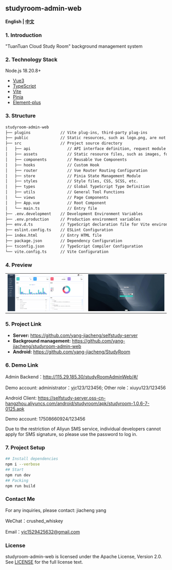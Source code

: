## **studyroom-admin-web**

**English | [中文](https://github.com/yang-jiacheng/studyroom-admin-web/blob/master/README.zh-CN.md)**

### 1. Introduction

"TuanTuan Cloud Study Room" background management system


### 2. Technology Stack

Node.js 18.20.8+

- [Vue3](https://github.com/vuejs/core)
- [TypeScript](https://github.com/microsoft/TypeScript)
- [Vite](https://github.com/vitejs/vite)
- [Pinia](https://github.com/vuejs/pinia)
- [Element-plus](https://github.com/element-plus/element-plus)

### 3. Structure

```txt
studyroom-admin-web
├── plugins             // Vite plug-ins, third-party plug-ins
├── public              // Static resources, such as logo.png, are not packaged
├── src                 // Project source directory
│   ├── api                // API interface definition, request module encapsulated by Axios
│   ├── assets             // Static resource files, such as images, fonts, SVG
│   ├── components         // Reusable Vue Components
│   ├── hooks              // Custom Hook
│   ├── router             // Vue Router Routing Configuration
│   ├── store              // Pinia State Management Module
│   ├── styles             // Style files, CSS, SCSS, etc.
│   ├── types              // Global TypeScript Type Definition
│   ├── utils              // General Tool Functions
│   └── views              // Page Components
│   ├── App.vue            // Root Component
│   └── main.ts            // Entry file
├── .env.development    // Development Environment Variables
├── .env.production     // Production environment variables
├── env.d.ts            // TypeScript declaration file for Vite environment variables
├── eslint.config.ts    // ESLint Configuration
├── index.html          // Entry HTML file
├── package.json        // Dependency Configuration
├── tsconfig.json       // TypeScript Compiler Configuration
└── vite.config.ts      // Vite Configuration
```

### 4. Preview

<table>
<tr>
<td>
<img src="https://github.com/yang-jiacheng/studyroom-admin-web/blob/master/picture/01.png">
</td>
<td>
<img src="https://github.com/yang-jiacheng/studyroom-admin-web/blob/master/picture/02.png">
</td>
</tr>
</table>

### 5. Project Link

- **Server:** https://github.com/yang-jiacheng/selfstudy-server
- **Background management:** https://github.com/yang-jiacheng/studyroom-admin-web
- **Android:** https://github.com/yang-jiacheng/StudyRoom


### 6. Demo Link

Admin Backend：http://115.29.185.30/studyRoomAdminWeb/#/

Demo account: administrator：yjc123/123456; Other role：xiuyu123/123456

Android Client: https://selfstudy-server.oss-cn-hangzhou.aliyuncs.com/android/studyroom/apk/studyroom-1.0.6-7-0125.apk

Demo account: 17508660924/123456

Due to the restriction of Aliyun SMS service, individual developers cannot apply for SMS signature, so please use the password to log in.

### 7. Project Setup

```sh
## Install dependencies
npm i --verbose
## Start
npm run dev
## Packing
npm run build
```

### Contact Me
For any inquiries, please contact: jiacheng yang

WeChat：crushed_whiskey

Email：yjc1529425632@gmail.com

### License

studyroom-admin-web is licensed under the Apache License, Version 2.0. See [LICENSE](https://github.com/yang-jiacheng/studyroom-admin-web/blob/master/LICENSE) for the full license text.
